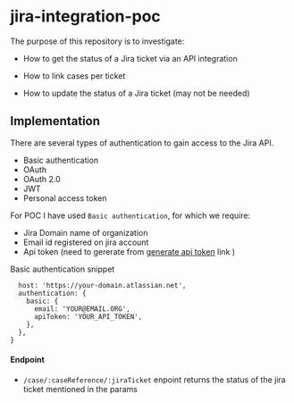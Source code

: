# jira-integration-poc

The purpose of this repository is to investigate:

- How to get the status of a Jira ticket via an API integration

- How to link cases per ticket

- How to update the status of a Jira ticket (may not be needed)

## Implementation

There are several types of authentication to gain access to the Jira API.

- Basic authentication
- OAuth
- OAuth 2.0
- JWT
- Personal access token

For POC I have used `Basic authentication`, for which we require:

- Jira Domain name of organization
- Email id registered on jira account
- Api token (need to gererate from [generate api token](https://id.atlassian.com/manage-profile/security/api-tokens) link )

Basic authentication snippet
```{
  host: 'https://your-domain.atlassian.net',
  authentication: {
    basic: {
      email: 'YOUR@EMAIL.ORG',
      apiToken: 'YOUR_API_TOKEN',
    },
  },
}
```

#### Endpoint
- `/case/:caseReference/:jiraTicket`
 enpoint returns the status of the jira ticket mentioned in the params



